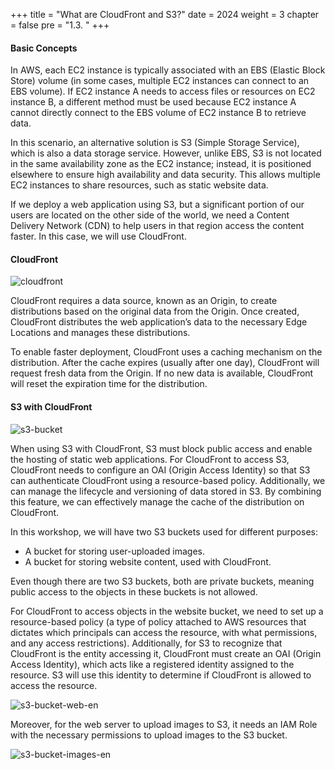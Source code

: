 +++
title = "What are CloudFront and S3?"
date = 2024
weight = 3
chapter = false
pre = "1.3. "
+++

#### Basic Concepts

In AWS, each EC2 instance is typically associated with an EBS (Elastic Block Store) volume (in some cases, multiple EC2 instances can connect to an EBS volume). If EC2 instance A needs to access files or resources on EC2 instance B, a different method must be used because EC2 instance A cannot directly connect to the EBS volume of EC2 instance B to retrieve data.

In this scenario, an alternative solution is S3 (Simple Storage Service), which is also a data storage service. However, unlike EBS, S3 is not located in the same availability zone as the EC2 instance; instead, it is positioned elsewhere to ensure high availability and data security. This allows multiple EC2 instances to share resources, such as static website data.

If we deploy a web application using S3, but a significant portion of our users are located on the other side of the world, we need a Content Delivery Network (CDN) to help users in that region access the content faster. In this case, we will use CloudFront.

#### CloudFront

![cloudfront](/images/cloudfront.png)

CloudFront requires a data source, known as an Origin, to create distributions based on the original data from the Origin. Once created, CloudFront distributes the web application’s data to the necessary Edge Locations and manages these distributions.

To enable faster deployment, CloudFront uses a caching mechanism on the distribution. After the cache expires (usually after one day), CloudFront will request fresh data from the Origin. If no new data is available, CloudFront will reset the expiration time for the distribution.

#### S3 with CloudFront

![s3-bucket](/images/s3-bucket.png)

When using S3 with CloudFront, S3 must block public access and enable the hosting of static web applications. For CloudFront to access S3, CloudFront needs to configure an OAI (Origin Access Identity) so that S3 can authenticate CloudFront using a resource-based policy. Additionally, we can manage the lifecycle and versioning of data stored in S3. By combining this feature, we can effectively manage the cache of the distribution on CloudFront.

In this workshop, we will have two S3 buckets used for different purposes:

- A bucket for storing user-uploaded images.
- A bucket for storing website content, used with CloudFront.

Even though there are two S3 buckets, both are private buckets, meaning public access to the objects in these buckets is not allowed.

For CloudFront to access objects in the website bucket, we need to set up a resource-based policy (a type of policy attached to AWS resources that dictates which principals can access the resource, with what permissions, and any access restrictions). Additionally, for S3 to recognize that CloudFront is the entity accessing it, CloudFront must create an OAI (Origin Access Identity), which acts like a registered identity assigned to the resource. S3 will use this identity to determine if CloudFront is allowed to access the resource.

![s3-bucket-web-en](/images/s3-bucket-web-en.png)

Moreover, for the web server to upload images to S3, it needs an IAM Role with the necessary permissions to upload images to the S3 bucket.

![s3-bucket-images-en](/images/s3-bucket-images-en.png)
